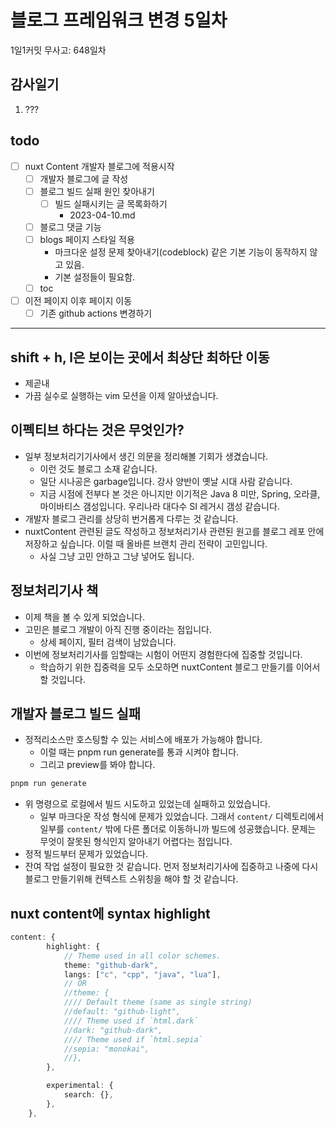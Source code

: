 # 블로그 프레임워크 변경 5일차

1일1커밋 무사고: 648일차

## 감사일기

1. ???

## todo

- [ ] nuxt Content 개발자 블로그에 적용시작
  - [ ] 개발자 블로그에 글 작성
  - [ ] 블로그 빌드 실패 원인 찾아내기
    - [ ] 빌드 실패시키는 글 목록화하기
      - 2023-04-10.md
  - [ ] 블로그 댓글 기능
  - [ ] blogs 페이지 스타일 적용
    - 마크다운 설정 문제 찾아내기(codeblock) 같은 기본 기능이 동작하지 않고 있음.
    - 기본 설정들이 필요함.
  - [ ] toc
- [ ] 이전 페이지 이후 페이지 이동
  - [ ] 기존 github actions 변경하기

---

## shift + h, l은 보이는 곳에서 최상단 최하단 이동

- 제곧내
- 가끔 실수로 실행하는 vim 모션을 이제 알아냈습니다.

## 이펙티브 하다는 것은 무엇인가?

- 일부 정보처리기기사에서 생긴 의문을 정리해볼 기회가 생겼습니다. 
  - 이런 것도 블로그 소재 같습니다.
  - 일단 시나공은 garbage입니다. 강사 양반이 옛날 시대 사람 같습니다. 
  - 지금 시점에 전부다 본 것은 아니지만 이기적은 Java 8 미만, Spring, 오라클, 마이바티스 갬성입니다. 우리나라 대다수 SI 레거시 갬성 같습니다.
- 개발자 블로그 관리를 상당히 번거롭게 다루는 것 같습니다.
- nuxtContent 관련된 글도 작성하고 정보처리기사 관련된 원고를 블로그 레포 안에 저장하고 싶습니다. 이럴 때 올바른 브랜치 관리 전략이 고민입니다. 
  - 사실 그냥 고민 안하고 그냥 넣어도 됩니다.

## 정보처리기사 책

- 이제 책을 볼 수 있게 되었습니다.
- 고민은 블로그 개발이 아직 진행 중이라는 점입니다.
  - 상세 페이지, 필터 검색이 남았습니다.
- 이번에 정보처리기사를 임할때는 시험이 어떤지 경험한다에 집중할 것입니다.
  - 학습하기 위한 집중력을 모두 소모하면 nuxtContent 블로그 만들기를 이어서 할 것입니다.

## 개발자 블로그 빌드 실패

- 정적리소스만 호스팅할 수 있는 서비스에 배포가 가능해야 합니다.
  - 이럴 때는 pnpm run generate를 통과 시켜야 합니다.
  - 그리고 preview를 봐야 합니다.

```sh
pnpm run generate
```

- 위 명령으로 로컬에서 빌드 시도하고 있었는데 실패하고 있었습니다.
  - 일부 마크다운 작성 형식에 문제가 있었습니다. 그래서 `content/` 디렉토리에서 일부를 `content/` 밖에 다른 폴더로 이동하니까 빌드에 성공했습니다. 문제는 무엇이 잘못된 형식인지 알아내기 어렵다는 점입니다.
- 정적 빌드부터 문제가 있었습니다.
- 잔여 작업 설정이 필요한 것 같습니다. 먼저 정보처리기사에 집중하고 나중에 다시 블로그 만들기위해 컨텍스트 스위칭을 해야 할 것 같습니다.

## nuxt content에 syntax highlight

```ts
content: {
		highlight: {
			// Theme used in all color schemes.
			theme: "github-dark",
			langs: ["c", "cpp", "java", "lua"],
			// OR
			//theme: {
			//// Default theme (same as single string)
			//default: "github-light",
			//// Theme used if `html.dark`
			//dark: "github-dark",
			//// Theme used if `html.sepia`
			//sepia: "monokai",
			//},
		},

		experimental: {
			search: {},
		},
	},

```


